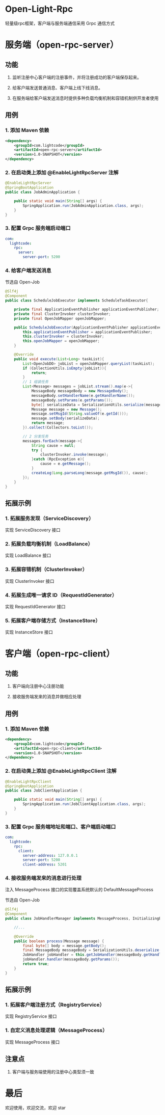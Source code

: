 # Open-Light-Rpc

轻量级rpc框架，客户端与服务端通信采用 Grpc 通信方式

# 服务端（open-rpc-server）

## 功能

1. 监听注册中心客户端的注册事件，并将注册成功的客户端保存起来。

2. 给客户端发送普通消息、客户端上线下线消息。

3. 在服务端给客户端发送消息时提供多种负载均衡机制和容错机制供开发者使用


## 用例

### 1. 添加 Maven 依赖

```xml
<dependency>
    <groupId>com.lightcode</groupId>
    <artifactId>open-rpc-server</artifactId>
    <version>1.0-SNAPSHOT</version>
</dependency>
```

### 2. 在启动类上添加 @EnableLightRpcServer 注解

```java
@EnableLightRpcServer
@SpringBootApplication
public class JobAdminApplication {

    public static void main(String[] args) {
        SpringApplication.run(JobAdminApplication.class, args);
    }
}
```

### 3. 配置 Grpc 服务端启动端口

```yaml
com:
  lightcode:
    rpc:
      server:
        server-port: 5200
```

### 4. 给客户端发送消息

节选自 Open-Job

```java
@Slf4j
@Component
public class ScheduleJobExecutor implements ScheduleTaskExecutor{

    private final ApplicationEventPublisher applicationEventPublisher;
    private final ClusterInvoker clusterInvoker;
    private final OpenJobMapper openJobMapper;

    public ScheduleJobExecutor(ApplicationEventPublisher applicationEventPublisher, ClusterInvoker clusterInvoker, OpenJobMapper openJobMapper) {
        this.applicationEventPublisher = applicationEventPublisher;
        this.clusterInvoker = clusterInvoker;
        this.openJobMapper = openJobMapper;
    }

    @Override
    public void execute(List<Long> taskList){
        List<OpenJobDO> jobList = openJobMapper.queryList(taskList);
        if (CollectionUtils.isEmpty(jobList)){
            return;
        }
        // 1 组装任务
        List<Message> messages = jobList.stream().map(e->{
            MessageBody messageBody = new MessageBody();
            messageBody.setHandlerName(e.getHandlerName());
            messageBody.setParams(e.getParams());
            byte[] serializeData = SerializationUtils.serialize(messageBody);
            Message message = new Message();
            message.setMsgId(String.valueOf(e.getId()));
            message.setBody(serializeData);
            return message;
        }).collect(Collectors.toList());

        // 2 分发任务
        messages.forEach(message->{
            String cause = null;
            try {
                clusterInvoker.invoke(message);
            }catch (RpcException e){
                cause = e.getMessage();
            }
            createLog(Long.parseLong(message.getMsgId()), cause);
        });
    }
}
```

## 拓展示例

### 1. 拓展服务发现（ServiceDiscovery）

实现 ServiceDiscovery  接口

### 2. 拓展负载均衡机制（LoadBalance）

实现 LoadBalance 接口

### 3. 拓展容错机制（ClusterInvoker）

实现 ClusterInvoker 接口

### 4. 拓展生成唯一请求 ID（RequestIdGenerator）

实现 RequestIdGenerator 接口

### 5. 拓展客户端存储方式（InstanceStore）

实现 InstanceStore 接口

# 客户端（open-rpc-client）

## 功能

1. 客户端向注册中心注册功能

2. 接收服务端发来的消息并做相应处理

## 用例

### 1. 添加 Maven 依赖

```xml
<dependency>
    <groupId>com.lightcode</groupId>
    <artifactId>open-rpc-client</artifactId>
    <version>1.0-SNAPSHOT</version>
</dependency>
```

### 2. 在启动类上添加 @EnableLightRpcClient 注解

```java
@EnableLightRpcClient
@SpringBootApplication
public class JobClientApplication {

    public static void main(String[] args) {
        SpringApplication.run(JobClientApplication.class, args);
    }
}
```

### 3. 配置 Grpc 服务端地址和端口、客户端启动端口

```yaml
com:
  lightcode:
    rpc:
      client:
        server-address: 127.0.0.1
        server-port: 5200
        client-address: 5201
```

### 4. 接收服务端发来的消息进行处理

注入 MessageProcess 接口的实现覆盖系统默认的 DefaultMessageProcess

节选自 Open-Job

```java
@Slf4j
@Component
public class JobHandlerManager implements MessageProcess, InitializingBean, ApplicationContextAware {

    //...
    
    @Override
    public boolean process(Message message) {
        final byte[] body = message.getBody();
        final MessageBody messageBody = SerializationUtils.deserialize(body, MessageBody.class);
        JobHandler jobHandler = this.getJobHandler(messageBody.getHandlerName());
        jobHandler.handler(messageBody.getParams());
        return true;
    }
}
```

## 拓展示例

### 1. 拓展客户端注册方式（RegistryService）

实现 RegistryService 接口

### 1. 自定义消息处理逻辑（MessageProcess）

实现 MessageProcess 接口

## 注意点

1. 客户端与服务端使用的注册中心类型须一致

# 最后

欢迎使用，欢迎交流，欢迎 star